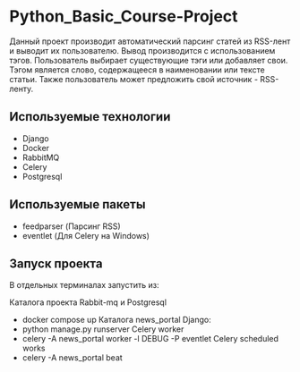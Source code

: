 # Python_Basic_Course-Project

Данный проект производит автоматический парсинг статей из RSS-лент и выводит их пользователю.
Вывод производится с использованием тэгов.
Пользователь выбирает существующие тэги или добавляет свои.
Тэгом является слово, содержащееся в наименовании или тексте статьи.
Также пользователь может предложить свой источник - RSS-ленту.

## Используемые технологии

- Django
- Docker
- RabbitMQ
- Celery
- Postgresql

## Используемые пакеты
- feedparser (Парсинг RSS)
- eventlet (Для Celery на Windows)

## Запуск проекта

В отдельных терминалах запустить из:

Каталога проекта Rabbit-mq и Postgresql
- docker compose up
Каталога news_portal
Django:
- python manage.py runserver
Celery worker
- celery -A news_portal worker -l DEBUG -P eventlet
Celery scheduled works
- celery -A news_portal beat